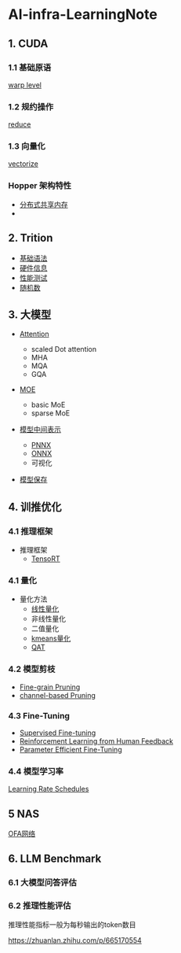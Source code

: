 # AI-infra-LearningNote

## 1. CUDA

### 1.1 基础原语

[warp level](./cuda/primitives/warp/README.md)


### 1.2 规约操作

[reduce](./cuda/reduce/README.md)


### 1.3 向量化

[vectorize](./cuda/vectorize/)

### Hopper 架构特性

- [分布式共享内存](./cuda/hopper/DistributedSM/README.md)
- 

## 2. Trition

- [基础语法](./Triton/basic/README.md)
- [硬件信息](./Triton/hardware/README.md)
- [性能测试]()
- [随机数](./Triton/random/README.md)

## 3. 大模型

- [Attention](./LLMArch/Attention/README.md)
    - scaled Dot attention
    - MHA
    - MQA
    - GQA
- [MOE](./LLMArch/MoE/README.md)
    - basic MoE
    - sparse MoE

- [模型中间表示](./IR/README.md)
    - [PNNX](./IR/PNNX/README.md)
    - [ONNX](./IR/ONNX/README.md)
    - 可视化

- [模型保存](./model/save_load/README.md)

## 4. 训推优化

### 4.1 推理框架

- 推理框架
    - [TensoRT](./interferce/TensorRT/README.md)
    
### 4.1 量化

- 量化方法
    - [线性量化](./quant/linearQuant/README.md)
    - 非线性量化
    - 二值量化
    - [kmeans量化](./quant/kmeans/README.md)
    - [QAT](./quant/QAT/README.md)

### 4.2 模型剪枝

- [Fine-grain Pruning](./inference/prune/fine-grain/README.md)
- [channel-based Pruning](./inference/prune/channel-based/README.md)


### 4.3 Fine-Tuning

- [Supervised Fine-tuning](./train/Fine-tuning/SFT/README.md)
- [Reinforcement Learning from Human Feedback](./train/Fine-tuning/RLHF/README.md)
- [Parameter Efficient Fine-Tuning](./train/Fine-tuning/DPO/README.md)

### 4.4 模型学习率

[Learning Rate Schedules](./model/learningRT/README.md)
## 5 NAS

[OFA网络](./NAS/README.md)

## 6. LLM Benchmark

### 6.1 大模型问答评估

### 6.2 推理性能评估

推理性能指标一般为每秒输出的token数目

https://zhuanlan.zhihu.com/p/665170554
